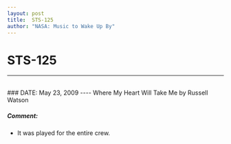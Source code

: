 ```yaml
---
layout: post
title:  STS-125
author: "NASA: Music to Wake Up By"
---
```


# STS-125
----
<br/>
### DATE: May 23, 2009
----
Where My Heart Will Take Me by Russell Watson

##### Comment:
* It was played for the entire crew.
